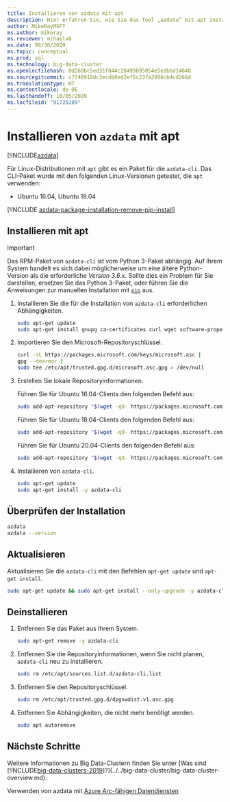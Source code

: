 ```yaml
---
title: Installieren von azdata mit apt
description: Hier erfahren Sie, wie Sie das Tool „azdata“ mit apt installieren.
author: MikeRayMSFT
ms.author: mikeray
ms.reviewer: mihaelab
ms.date: 09/30/2020
ms.topic: conceptual
ms.prod: sql
ms.technology: big-data-cluster
ms.openlocfilehash: 0d268bc5ed31f844c28499b95054e5edbbd14848
ms.sourcegitcommit: c7f40918dc3ecdb0ed2ef5c237a3996cb4cd268d
ms.translationtype: HT
ms.contentlocale: de-DE
ms.lasthandoff: 10/05/2020
ms.locfileid: "91725289"
---
```

# <a name="install-azdata-with-apt"></a>Installieren von `azdata` mit apt

[!INCLUDE[azdata](../../includes/applies-to-version/azdata.md)]

Für Linux-Distributionen mit `apt` gibt es ein Paket für die `azdata-cli`. Das CLI-Paket wurde mit den folgenden Linux-Versionen getestet, die `apt` verwenden:

- Ubuntu 16.04, Ubuntu 18.04

[!INCLUDE [azdata-package-installation-remove-pip-install](../../includes/azdata-package-installation-remove-pip-install.md)]

## <a name="install-with-apt"></a>Installieren mit apt

>[!IMPORTANT]
> Das RPM-Paket von `azdata-cli` ist vom Python 3-Paket abhängig. Auf Ihrem System handelt es sich dabei möglicherweise um eine ältere Python-Version als die erforderliche *Version 3.6.x*. Sollte dies ein Problem für Sie darstellen, ersetzen Sie das Python 3-Paket, oder führen Sie die Anweisungen zur manuellen Installation mit [`pip`](../install/deploy-install-azdata-pip.md) aus.

1. Installieren Sie die für die Installation von `azdata-cli` erforderlichen Abhängigkeiten.

   ```bash
   sudo apt-get update
   sudo apt-get install gnupg ca-certificates curl wget software-properties-common apt-transport-https lsb-release -y
   ```

2. Importieren Sie den Microsoft-Repositoryschlüssel.

   ```bash
   curl -sL https://packages.microsoft.com/keys/microsoft.asc |
   gpg --dearmor |
   sudo tee /etc/apt/trusted.gpg.d/microsoft.asc.gpg > /dev/null
   ```

3. Erstellen Sie lokale Repositoryinformationen.

   Führen Sie für Ubuntu 16.04-Clients den folgenden Befehl aus:

    ```bash
    sudo add-apt-repository "$(wget -qO- https://packages.microsoft.com/config/ubuntu/16.04/prod.list)"
    ```

   Führen Sie für Ubuntu 18.04-Clients den folgenden Befehl aus:

    ```bash
    sudo add-apt-repository "$(wget -qO- https://packages.microsoft.com/config/ubuntu/18.04/prod.list)"
    ```

   Führen Sie für Ubuntu 20.04-Clients den folgenden Befehl aus:

    ```bash
    sudo add-apt-repository "$(wget -qO- https://packages.microsoft.com/config/ubuntu/20.04/prod.list)
    ```

4. Installieren von `azdata-cli`.

   ```bash
   sudo apt-get update
   sudo apt-get install -y azdata-cli
   ```

## <a name="verify-install"></a>Überprüfen der Installation

```bash
azdata
azdata --version
```

## <a name="update"></a>Aktualisieren

Aktualisieren Sie die `azdata-cli` mit den Befehlen `apt-get update` und `apt-get install`.

```bash
sudo apt-get update && sudo apt-get install --only-upgrade -y azdata-cli
```

## <a name="uninstall"></a>Deinstallieren

1. Entfernen Sie das Paket aus Ihrem System.

   ```bash
   sudo apt-get remove -y azdata-cli
   ```

2. Entfernen Sie die Repositoryinformationen, wenn Sie nicht planen, `azdata-cli` neu zu installieren.

   ```bash
   sudo rm /etc/apt/sources.list.d/azdata-cli.list
   ```

3. Entfernen Sie den Repositoryschlüssel.

   ```bash
   sudo rm /etc/apt/trusted.gpg.d/dpgswdist.v1.asc.gpg
   ```

4. Entfernen Sie Abhängigkeiten, die nicht mehr benötigt werden.

   ```bash
   sudo apt autoremove
   ```

## <a name="next-steps"></a>Nächste Schritte

Weitere Informationen zu Big Data-Clustern finden Sie unter [Was sind [!INCLUDE[big-data-clusters-2019](../../includes/ssbigdataclusters-ver15.md)]?](../../big-data-cluster/big-data-cluster-overview.md).

Verwenden von azdata mit [Azure Arc-fähigen Datendiensten](/azure/azure-arc/data/)
